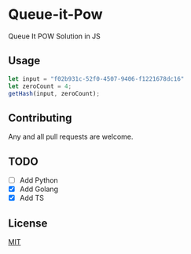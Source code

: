 # Queue-it-Pow

Queue It POW Solution in JS

## Usage

```javascript
let input = "f02b931c-52f0-4507-9406-f1221678dc16"
let zeroCount = 4;
getHash(input, zeroCount);
```

## Contributing

Any and all pull requests are welcome. 

## TODO
- [ ] Add Python
- [X] Add Golang
- [X] Add TS

## License

[MIT](https://choosealicense.com/licenses/mit/)
